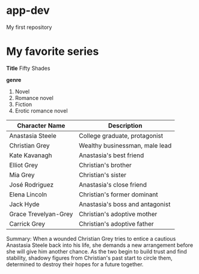 # app-dev
My first repository


# My favorite series

**Title** Fifty Shades

**genre**
1. Novel
2. Romance novel
3. Fiction
4. Erotic romance novel

| Character Name     | Description                        |
|--------------------|------------------------------------|
| Anastasia Steele   | College graduate, protagonist       |
| Christian Grey     | Wealthy businessman, male lead      |
| Kate Kavanagh      | Anastasia's best friend             |
| Elliot Grey        | Christian's brother                 |
| Mia Grey           | Christian's sister                   |
| José Rodriguez     | Anastasia's close friend            |
| Elena Lincoln      | Christian's former dominant         |
| Jack Hyde          | Anastasia's boss and antagonist    |
| Grace Trevelyan-Grey | Christian's adoptive mother      |
| Carrick Grey       | Christian's adoptive father         |

Summary: When a wounded Christian Grey tries to entice a cautious Anastasia Steele back into his life, she demands a new arrangement before she will give him another chance. As the two begin to build trust and find stability, shadowy figures from Christian's past start to circle them, determined to destroy their hopes for a future together.
